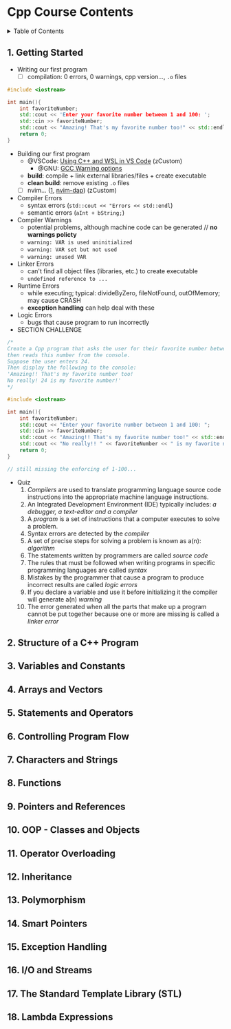 # Cpp Course Contents

<details>
<summary>Table of Contents</summary>

- [Cpp Course Contents](#cpp-course-contents)
  - [1. Getting Started](#1-getting-started)
  - [2. Structure of a C++ Program](#2-structure-of-a-c-program)
  - [3. Variables and Constants](#3-variables-and-constants)
  - [4. Arrays and Vectors](#4-arrays-and-vectors)
  - [5. Statements and Operators](#5-statements-and-operators)
  - [6. Controlling Program Flow](#6-controlling-program-flow)
  - [7. Characters and Strings](#7-characters-and-strings)
  - [8. Functions](#8-functions)
  - [9. Pointers and References](#9-pointers-and-references)
  - [10. OOP - Classes and Objects](#10-oop---classes-and-objects)
  - [11. Operator Overloading](#11-operator-overloading)
  - [12. Inheritance](#12-inheritance)
  - [13. Polymorphism](#13-polymorphism)
  - [14. Smart Pointers](#14-smart-pointers)
  - [15. Exception Handling](#15-exception-handling)
  - [16. I/O and Streams](#16-io-and-streams)
  - [17. The Standard Template Library (STL)](#17-the-standard-template-library-stl)
  - [18. Lambda Expressions](#18-lambda-expressions)

</details>


## 1. Getting Started

- Writing our first program
  - [ ] compilation: 0 errors, 0 warnings, cpp version..., `.o` files
```cpp
#include <iostream>

int main(){
    int favoriteNumber;
    std::cout << 'Enter your favorite number between 1 and 100: ';
    std::cin >> favoriteNumber;
    std::cout << "Amazing! That's my favorite number too!" << std::endl;
    return 0;
}
```
- Building our first program
  - @VSCode: [Using C++ and WSL in VS Code](https://code.visualstudio.com/docs/cpp/config-wsl) (zCustom)
    - @GNU: [GCC Warning options](https://gcc.gnu.org/onlinedocs/gcc/Warning-Options.html)
  - **build**: compile + link external libraries/files + create executable
  - **clean build**: remove existing `.o` files
  - [ ] nvim... ([1](https://www.reddit.com/r/neovim/comments/118x06o/help_setting_up_cpptools_for_nvimdap_to_debug_c/), [nvim-dap](https://github.com/mfussenegger/nvim-dap)) (zCustom)
- Compiler Errors
  - syntax errors (`std::cout << "Errors << std::endl`)
  - semantic errors (`aInt + bString;`)
- Compiler Warnings
  - potential problems, although machine code can be generated // **no warnings policty**
  - `warning: VAR is used uninitialized`
  - `warning: VAR set but not used`
  - `warning: unused VAR`
- Linker Errors
  - can't find all object files (libraries, etc.) to create executable
  - `undefined reference to ...`
- Runtime Errors
  - while executing; typical: divideByZero, fileNotFound, outOfMemory; may cause CRASH
  - **exception handling** can help deal with these
- Logic Errors
  - bugs that cause program to run incorrectly
- SECTION CHALLENGE
```cpp
/*
Create a Cpp program that asks the user for their favorite number between 1 and 100,
then reads this number from the console.
Suppose the user enters 24.
Then display the following to the console:
'Amazing!! That's my favorite number too!
No really! 24 is my favorite number!'
*/

#include <iostream>

int main(){
    int favoriteNumber;
    std::cout << "Enter your favorite number between 1 and 100: ";
    std::cin >> favoriteNumber;
    std::cout << "Amazing!! That's my favorite number too!" << std::endl;
    std::cout << "No really!! " << favoriteNumber << " is my favorite number!" << std::endl;
    return 0;
}

// still missing the enforcing of 1-100...
```
- Quiz
  1. *Compilers* are used to translate programming language source code instructions into the appropriate machine language instructions.
  2. An Integrated Development Environment (IDE) typically includes: *a debugger, a text-editor and a compiler*
  3. A *program* is a set of instructions that a computer executes to solve a problem.
  4. Syntax errors are detected by the *compiler* <!--NO debugger linker editor-->
  5. A set of precise steps for solving a problem is known as a(n): *algorithm*
  6. The statements written by programmers are called *source code* <!--NO object code-->
  7. The rules that must be followed when writing programs in specific programming languages are called *syntax*
  8. Mistakes by the programmer that cause a program to produce incorrect results are called *logic errors* <!--NO syntax linker compiler-->
  9. If you declare a variable and use it before initializing it the compiler will generate a(n) *warning* <!--NO error segmentationFault runtimeError-->
  10. The error generated when all the parts that make up a program cannot be put together because one or more are missing is called a *linker error*


## 2. Structure of a C++ Program
## 3. Variables and Constants
## 4. Arrays and Vectors
## 5. Statements and Operators
## 6. Controlling Program Flow
## 7. Characters and Strings
## 8. Functions
## 9. Pointers and References
## 10. OOP - Classes and Objects
## 11. Operator Overloading
## 12. Inheritance
## 13. Polymorphism
## 14. Smart Pointers
## 15. Exception Handling
## 16. I/O and Streams
## 17. The Standard Template Library (STL)
## 18. Lambda Expressions
